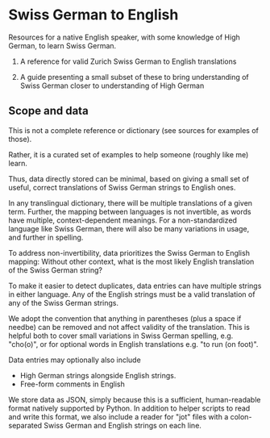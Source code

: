 # Swiss German to English

Resources for a native English speaker, with some knowledge of High German,
to learn Swiss German.

1. A reference for valid Zurich Swiss German to English translations

2. A guide presenting a small subset of these to bring understanding of Swiss German closer to understanding of High German

## Scope and data

This is not a complete reference or dictionary (see sources for examples of those).

Rather, it is a curated set of examples to help someone (roughly like me) learn.

Thus, data directly stored can be minimal, based on giving a small set of useful, correct translations
of Swiss German strings to English ones.

In any translingual dictionary, there will be multiple translations of a given
term. Further, the mapping between languages is not invertible,
as words have multiple, context-dependent meanings. For a non-standardized language
like Swiss German, there will also be many variations in usage, and further
in spelling.

To address non-invertibility, data prioritizes the Swiss German to English mapping:
Without other context, what is the most likely English translation of the Swiss German string?

To make it easier to detect duplicates, data entries can have multiple strings
in either language.
Any of the English strings must be a valid translation of any of the Swiss German strings.

We adopt the convention that anything in parentheses (plus a space if needbe)
can be removed and not affect validity of the translation. This is helpful
both to cover small variations in Swiss German spelling, e.g. "cho(o)", or for optional words
in English translations e.g. "to run (on foot)".

Data entries may optionally also include

* High German strings alongside English strings.
* Free-form comments in English

We store data as JSON, simply because this is a sufficient, human-readable format
natively supported by Python. In addition to helper scripts to read and write
this format, we also include a reader for "jot" files with a colon-separated Swiss German
and English strings on each line.
